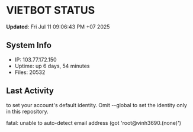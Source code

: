 # VIETBOT STATUS
**Updated**: Fri Jul 11 09:06:43 PM +07 2025

## System Info
- IP: 103.77.172.150
- Uptime: up 6 days, 54 minutes
- Files: 20532

## Last Activity

to set your account's default identity.
Omit --global to set the identity only in this repository.

fatal: unable to auto-detect email address (got 'root@vinh3690.(none)')
